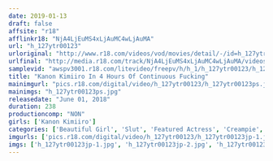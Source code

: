 ```yaml
---
date: 2019-01-13
draft: false
affsite: "r18"
afflinkr18: "NjA4LjEuMS4xLjAuMC4wLjAuMA"
url: "h_127ytr00123"
urloriginal: "http://www.r18.com/videos/vod/movies/detail/-/id=h_127ytr00123"
urlfinal: "http://media.r18.com/track/NjA4LjEuMS4xLjAuMC4wLjAuMA/videos/vod/movies/detail/-/id=h_127ytr00123"
samplevid: "awspv3001.r18.com/litevideo/freepv/h/h_1/h_127ytr00123/h_127ytr00123_dmb_w.mp4"
title: "Kanon Kimiiro In 4 Hours Of Continuous Fucking"
mainimgurl: "pics.r18.com/digital/video/h_127ytr00123/h_127ytr00123ps.jpg"
mainimgs: "h_127ytr00123ps.jpg"
releasedate: "June 01, 2018"
duration: 238
productioncomp: "NON"
girls: ['Kanon Kimiiro']
categories: ['Beautiful Girl', 'Slut', 'Featured Actress', 'Creampie', 'Squirting', 'Facial', 'Deep Throat', 'Over 4 Hours', 'Hi-Def', 'Actress Best Compilation']
imgurls: ['pics.r18.com/digital/video/h_127ytr00123/h_127ytr00123jp-1.jpg', 'pics.r18.com/digital/video/h_127ytr00123/h_127ytr00123jp-2.jpg', 'pics.r18.com/digital/video/h_127ytr00123/h_127ytr00123jp-3.jpg', 'pics.r18.com/digital/video/h_127ytr00123/h_127ytr00123jp-4.jpg', 'pics.r18.com/digital/video/h_127ytr00123/h_127ytr00123jp-5.jpg', 'pics.r18.com/digital/video/h_127ytr00123/h_127ytr00123jp-6.jpg', 'pics.r18.com/digital/video/h_127ytr00123/h_127ytr00123jp-7.jpg', 'pics.r18.com/digital/video/h_127ytr00123/h_127ytr00123jp-8.jpg', 'pics.r18.com/digital/video/h_127ytr00123/h_127ytr00123jp-9.jpg', 'pics.r18.com/digital/video/h_127ytr00123/h_127ytr00123jp-10.jpg', 'pics.r18.com/digital/video/h_127ytr00123/h_127ytr00123jp-11.jpg', 'pics.r18.com/digital/video/h_127ytr00123/h_127ytr00123jp-12.jpg', 'pics.r18.com/digital/video/h_127ytr00123/h_127ytr00123jp-13.jpg', 'pics.r18.com/digital/video/h_127ytr00123/h_127ytr00123jp-14.jpg', 'pics.r18.com/digital/video/h_127ytr00123/h_127ytr00123jp-15.jpg', 'pics.r18.com/digital/video/h_127ytr00123/h_127ytr00123jp-16.jpg', 'pics.r18.com/digital/video/h_127ytr00123/h_127ytr00123jp-17.jpg', 'pics.r18.com/digital/video/h_127ytr00123/h_127ytr00123jp-18.jpg', 'pics.r18.com/digital/video/h_127ytr00123/h_127ytr00123jp-19.jpg', 'pics.r18.com/digital/video/h_127ytr00123/h_127ytr00123jp-20.jpg']
imgs: ['h_127ytr00123jp-1.jpg', 'h_127ytr00123jp-2.jpg', 'h_127ytr00123jp-3.jpg', 'h_127ytr00123jp-4.jpg', 'h_127ytr00123jp-5.jpg', 'h_127ytr00123jp-6.jpg', 'h_127ytr00123jp-7.jpg', 'h_127ytr00123jp-8.jpg', 'h_127ytr00123jp-9.jpg', 'h_127ytr00123jp-10.jpg', 'h_127ytr00123jp-11.jpg', 'h_127ytr00123jp-12.jpg', 'h_127ytr00123jp-13.jpg', 'h_127ytr00123jp-14.jpg', 'h_127ytr00123jp-15.jpg', 'h_127ytr00123jp-16.jpg', 'h_127ytr00123jp-17.jpg', 'h_127ytr00123jp-18.jpg', 'h_127ytr00123jp-19.jpg', 'h_127ytr00123jp-20.jpg']
---
```

